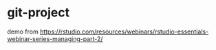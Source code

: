 # git-project
demo from https://rstudio.com/resources/webinars/rstudio-essentials-webinar-series-managing-part-2/
